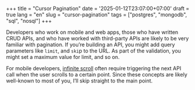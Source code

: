 +++
title = "Cursor Pagination"
date = '2025-01-12T23:07:00+07:00'
draft = true
lang = "en"
slug = "cursor-pagination"
tags = ["postgres", "mongodb", "sql", "nosql"]
+++

Developers who work on mobile and web apps, those who have written CRUD APIs, and who have worked with third-party APIs are likely to be very familiar with pagination. If you’re building an API, you might add query parameters like `limit`, and `ski`p to the URL. As part of the validation, you might set a maximum value for limit, and so on.

For mobile developers, [infinite scroll](https://en.wiktionary.org/wiki/infinite_scroll) often require triggering the next API call when the user scrolls to a certain point. Since these concepts are likely well-known to most of you, I’ll skip straight to the main point.
